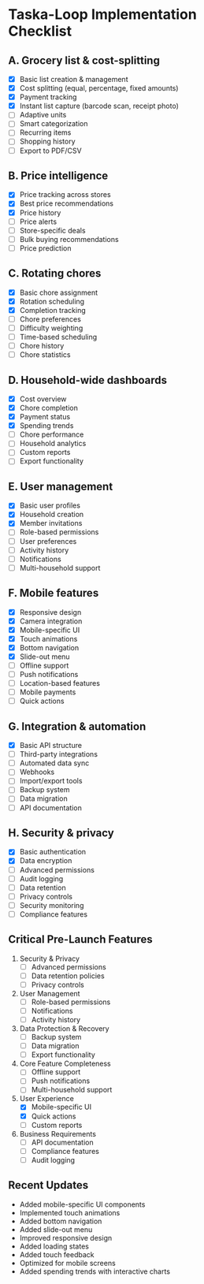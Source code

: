 # Taska-Loop Implementation Checklist

## A. Grocery list & cost-splitting
- [x] Basic list creation & management
- [x] Cost splitting (equal, percentage, fixed amounts)
- [x] Payment tracking
- [x] Instant list capture (barcode scan, receipt photo)
- [ ] Adaptive units
- [ ] Smart categorization
- [ ] Recurring items
- [ ] Shopping history
- [ ] Export to PDF/CSV

## B. Price intelligence
- [x] Price tracking across stores
- [x] Best price recommendations
- [x] Price history
- [ ] Price alerts
- [ ] Store-specific deals
- [ ] Bulk buying recommendations
- [ ] Price prediction

## C. Rotating chores
- [x] Basic chore assignment
- [x] Rotation scheduling
- [x] Completion tracking
- [ ] Chore preferences
- [ ] Difficulty weighting
- [ ] Time-based scheduling
- [ ] Chore history
- [ ] Chore statistics

## D. Household-wide dashboards
- [x] Cost overview
- [x] Chore completion
- [x] Payment status
- [x] Spending trends
- [ ] Chore performance
- [ ] Household analytics
- [ ] Custom reports
- [ ] Export functionality

## E. User management
- [x] Basic user profiles
- [x] Household creation
- [x] Member invitations
- [ ] Role-based permissions
- [ ] User preferences
- [ ] Activity history
- [ ] Notifications
- [ ] Multi-household support

## F. Mobile features
- [x] Responsive design
- [x] Camera integration
- [x] Mobile-specific UI
- [x] Touch animations
- [x] Bottom navigation
- [x] Slide-out menu
- [ ] Offline support
- [ ] Push notifications
- [ ] Location-based features
- [ ] Mobile payments
- [ ] Quick actions

## G. Integration & automation
- [x] Basic API structure
- [ ] Third-party integrations
- [ ] Automated data sync
- [ ] Webhooks
- [ ] Import/export tools
- [ ] Backup system
- [ ] Data migration
- [ ] API documentation

## H. Security & privacy
- [x] Basic authentication
- [x] Data encryption
- [ ] Advanced permissions
- [ ] Audit logging
- [ ] Data retention
- [ ] Privacy controls
- [ ] Security monitoring
- [ ] Compliance features

## Critical Pre-Launch Features
1. Security & Privacy
   - [ ] Advanced permissions
   - [ ] Data retention policies
   - [ ] Privacy controls

2. User Management
   - [ ] Role-based permissions
   - [ ] Notifications
   - [ ] Activity history

3. Data Protection & Recovery
   - [ ] Backup system
   - [ ] Data migration
   - [ ] Export functionality

4. Core Feature Completeness
   - [ ] Offline support
   - [ ] Push notifications
   - [ ] Multi-household support

5. User Experience
   - [x] Mobile-specific UI
   - [x] Quick actions
   - [ ] Custom reports

6. Business Requirements
   - [ ] API documentation
   - [ ] Compliance features
   - [ ] Audit logging

## Recent Updates
- Added mobile-specific UI components
- Implemented touch animations
- Added bottom navigation
- Added slide-out menu
- Improved responsive design
- Added loading states
- Added touch feedback
- Optimized for mobile screens
- Added spending trends with interactive charts 